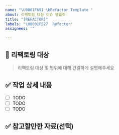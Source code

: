 ```yaml
---
name: "\U0001F691 \bRefactor Template "
about: 리팩토링 대상 이슈 템플릿
title: "[REFACTOR]"
labels: "\U0001F527  Refactor"
assignees: ''

---
```


## 🔨 리팩토링 대상 

> 리팩토링 대상 및 범위에 대해 간결하게 설명해주세요

## ✅ 작업 상세 내용

- [ ] TODO
- [ ] TODO
- [ ] TODO

## ✅ 참고할만한 자료(선택)
